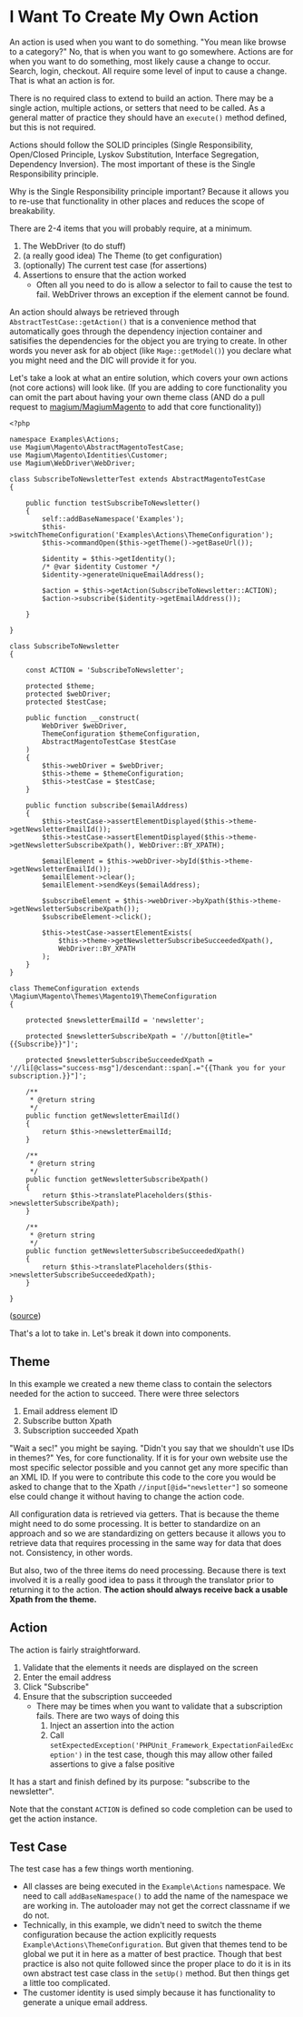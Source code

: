 # I Want To Create My Own Action

An action is used when you want to do something.  "You mean like browse to a category?"  No, that is when you want to go somewhere.  Actions are for when you want to do something, most likely cause a change to occur.  Search, login, checkout.  All require some level of input to cause a change.  That is what an action is for.

There is no required class to extend to build an action.  There may be a single action, multiple actions, or setters that need to be called.  As a general matter of practice they should have an `execute()` method defined, but this is not required.

Actions should follow the SOLID principles (Single Responsibility, Open/Closed Principle, Lyskov Substitution, Interface Segregation, Dependency Inversion).  The most important of these is the Single Responsibility principle.

Why is the Single Responsibility principle important?  Because it allows you to re-use that functionality in other places and reduces the scope of breakability.

There are 2-4 items that you will probably require, at a minimum.

1. The WebDriver (to do stuff)
2. (a really good idea) The Theme (to get configuration)
3. (optionally) The current test case (for assertions)
4. Assertions to ensure that the action worked
     * Often all you need to do is allow a selector to fail to cause the test to fail.  WebDriver throws an exception if the element cannot be found.

An action should always be retrieved through `AbstractTestCase::getAction()` that is a convenience method that automatically goes through the dependency injection container and satisifies the dependencies for the object you are trying to create.  In other words you never ask for ab object (like `Mage::getModel()`) you declare what you might need and the DIC will provide it for you.

Let's take a look at what an entire solution, which covers your own actions (not core actions) will look like.  (If you are adding to core functionality you can omit the part about having your own theme class (AND do a pull request to [magium/MagiumMagento](https://github.com/magium/MagiumMagento) to add that core functionality))

```
<?php

namespace Examples\Actions;
use Magium\Magento\AbstractMagentoTestCase;
use Magium\Magento\Identities\Customer;
use Magium\WebDriver\WebDriver;

class SubscribeToNewsletterTest extends AbstractMagentoTestCase
{

    public function testSubscribeToNewsletter()
    {
        self::addBaseNamespace('Examples');
        $this->switchThemeConfiguration('Examples\Actions\ThemeConfiguration');
        $this->commandOpen($this->getTheme()->getBaseUrl());

        $identity = $this->getIdentity();
        /* @var $identity Customer */
        $identity->generateUniqueEmailAddress();

        $action = $this->getAction(SubscribeToNewsletter::ACTION);
        $action->subscribe($identity->getEmailAddress());

    }

}

class SubscribeToNewsletter
{

    const ACTION = 'SubscribeToNewsletter';

    protected $theme;
    protected $webDriver;
    protected $testCase;

    public function __construct(
        WebDriver $webDriver,
        ThemeConfiguration $themeConfiguration,
        AbstractMagentoTestCase $testCase
    )
    {
        $this->webDriver = $webDriver;
        $this->theme = $themeConfiguration;
        $this->testCase = $testCase;
    }

    public function subscribe($emailAddress)
    {
        $this->testCase->assertElementDisplayed($this->theme->getNewsletterEmailId());
        $this->testCase->assertElementDisplayed($this->theme->getNewsletterSubscribeXpath(), WebDriver::BY_XPATH);

        $emailElement = $this->webDriver->byId($this->theme->getNewsletterEmailId());
        $emailElement->clear();
        $emailElement->sendKeys($emailAddress);

        $subscribeElement = $this->webDriver->byXpath($this->theme->getNewsletterSubscribeXpath());
        $subscribeElement->click();

        $this->testCase->assertElementExists(
            $this->theme->getNewsletterSubscribeSucceededXpath(),
            WebDriver::BY_XPATH
        );
    }
}

class ThemeConfiguration extends \Magium\Magento\Themes\Magento19\ThemeConfiguration
{

    protected $newsletterEmailId = 'newsletter';

    protected $newsletterSubscribeXpath = '//button[@title="{{Subscribe}}"]';

    protected $newsletterSubscribeSucceededXpath = '//li[@class="success-msg"]/descendant::span[.="{{Thank you for your subscription.}}"]';

    /**
     * @return string
     */
    public function getNewsletterEmailId()
    {
        return $this->newsletterEmailId;
    }

    /**
     * @return string
     */
    public function getNewsletterSubscribeXpath()
    {
        return $this->translatePlaceholders($this->newsletterSubscribeXpath);
    }

    /**
     * @return string
     */
    public function getNewsletterSubscribeSucceededXpath()
    {
        return $this->translatePlaceholders($this->newsletterSubscribeSucceededXpath);
    }

}
```
([source](../examples/Actions/SubscribeToNewsletterTest.php))

That's a lot to take in.  Let's break it down into components.

## Theme

In this example we created a new theme class to contain the selectors needed for the action to succeed.  There were three selectors

1. Email address element ID
2. Subscribe button Xpath
3. Subscription succeeded Xpath

"Wait a sec!" you might be saying.  "Didn't you say that we shouldn't use IDs in themes?"  Yes, for core functionality.  If it is for your own website use the most specific selector possible and you cannot get any more specific than an XML ID.  If you were to contribute this code to the core you would be asked to change that to the Xpath `//input[@id="newsletter"]` so someone else could change it without having to change the action code.

All configuration data is retrieved via getters.  That is because the theme might need to do some processing.  It is better to standardize on an approach and so we are standardizing on getters because it allows you to retrieve data that requires processing in the same way for data that does not.  Consistency, in other words.

But also, two of the three items do need processing.  Because there is text involved it is a really good idea to pass it through the translator prior to returning it to the action.  **The action should always receive back a usable Xpath from the theme.**

## Action

The action is fairly straightforward.

1. Validate that the elements it needs are displayed on the screen
2. Enter the email address
3. Click "Subscribe"
4. Ensure that the subscription succeeded
    * There may be times when you want to validate that a subscription fails.  There are two ways of doing this
        1. Inject an assertion into the action
        2. Call `setExpectedException('PHPUnit_Framework_ExpectationFailedException')` in the test case, though this may allow other failed assertions to give a false positive

It has a start and finish defined by its purpose: "subscribe to the newsletter".

Note that the constant `ACTION` is defined so code completion can be used to get the action instance.

## Test Case

The test case has a few things worth mentioning.

* All classes are being executed in the `Example\Actions` namespace.  We need to call `addBaseNamespace()` to add the name of the namespace we are working in.  The autoloader may not get the correct classname if we do not.
* Technically, in this example, we didn't need to switch the theme configuration because the action explicitly requests `Example\Actions\ThemeConfiguration`.  But given that themes tend to be global we put it in here as a matter of best practice.  Though that best practice is also not quite followed since the proper place to do it is in its own abstract test case class in the `setUp()` method.  But then things get a little too complicated.
* The customer identity is used simply because it has functionality to generate a unique email address.
